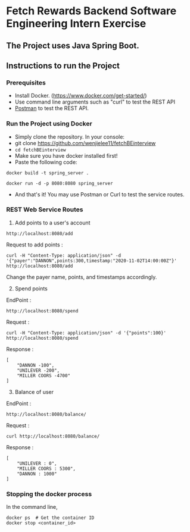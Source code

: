 # Fetch Rewards Backend Software Engineering Intern Exercise

## The Project uses Java Spring Boot.

## Instructions to run the Project

### Prerequisites
- Install Docker. (https://www.docker.com/get-started/)
- Use command line arguments such as "curl" to test the REST API
- [Postman](https://chrome.google.com/webstore/detail/postman/fhbjgbiflinjbdggehcddcbncdddomop?hl=en) to test the REST API.


### Run the Project using Docker

- Simply clone the repository. In your console:
- git clone https://github.com/wenjielee11/fetchBEinterview
- ```cd fetchBEinterview```
- Make sure you have docker installed first!
- Paste the following code:
```
docker build -t spring_server .
```
```
docker run -d -p 8080:8080 spring_server
```
- And that's it! You may use Postman or Curl to test the service routes.

### REST Web Service Routes

1. Add points to a user's account
```
http://localhost:8080/add
```

Request to add points :
```
curl -H "Content-Type: application/json" -d '{"payer":"DANNON",points:300,timestamp:"2020-11-02T14:00:00Z"}' http://localhost:8080/add
```
Change the payer name, points, and timestamps accordingly.

2. Spend points

EndPoint :
```
http://localhost:8080/spend
```

Request :
```
curl -H "Content-Type: application/json" -d '{"points":100}' http://localhost:8080/spend
```

Response :
```
[
    "DANNON -100",
    "UNILEVER -200",
    "MILLER COORS -4700"
]
```

3. Balance of user

EndPoint : 
```
http://localhost:8080/balance/
```

Request : 
```
curl http://localhost:8080/balance/
```

Response : 
```
[
    "UNILEVER : 0",
    "MILLER COORS : 5300",
    "DANNON : 1000"
]
```
### Stopping the docker process
In the command line,
```
docker ps  # Get the container ID
docker stop <container_id>
```
